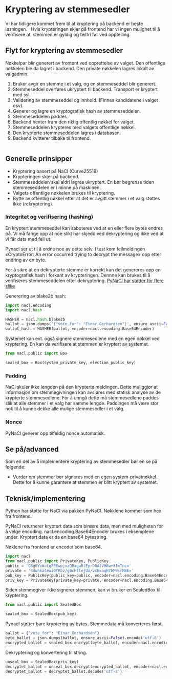 # Kryptering av stemmesedler

Vi har tidligere kommet frem til at kryptering på backend er beste løsningen.  
Hvis krypteringen skjer på frontend har vi ingen mulighet til å verifisere at 
stemmen er gyldig og feilfri før ved opptelling. 

## Flyt for kryptering av stemmesedler 
Nøkkelpar blir generert av frontent ved opprettelse av valget. Den offentlige
nøkkelen ble da lagret i backend. Den private nøkkelen lagres lokalt av
valgadmin.    

1. Bruker avgir en stemme i et valg, og en stemmeseddel blir generert. 
2. Stemmeseddel overføres ukryptert til backend. Transport er kryptert med ssl.
3. Validering av stemmeseddel og innhold. (Finnes kandidatene i valget osv).
4. Generer og lagre en kryptografisk hash av stemmeseddelen.
5. Stemmeseddelen paddes.
6. Backend henter fram den riktig offentlig nøkkel for valget.
7. Stemmeseddelen krypteres med valgets offentlige nøkkel. 
8. Den krypterte stemmeseddelen lagres i databasen. 
9. Backend kvitterer tilbake til frontend. 

``` seqdiag:: election-flow.diag
```



## Generelle prinsipper
- Kryptering basert på NaCl (Curve25519)
- Krypteringen skjer på backend.
- Stemmeseddelen skal aldri lagres ukryptert. En bør begrense tiden
stemmeseddelen er i minne på maskinen.
- Valgets offentlige nøkkelen brukes til kryptering.
- Bytte av offentlig nøkkel etter at det er avgitt stemmer i et valg støttes 
ikke (rekryptering).


### Integritet og verifisering (hashing)
En kryptert stemmeseddel kan saboteres ved at en eller flere bytes endres på.
Vi må fange opp at noe slikt har skjedd ved dekryptering og ikke ved at vi får
data med feil ut.

Pynacl ser ut til å ordne noe av dette selv. I test kom feilmeldingen 
«CryptoError: An error occurred trying to decrypt the message» opp etter endring av en byte.

For å sikre at en dekrypterte stemme er korrekt kan det genereres opp en kryptografisk hash i forkant av krypteringen.
Dennne kan brukes til å verifiseres stemmeseddelen etter dekryptering.
[PyNaCl har støtter for flere slike](https://pynacl.readthedocs.io/en/stable/hashing/)


Generering av blake2b hash:
```python
import nacl.encoding
import nacl.hash

HASHER = nacl.hash.blake2b
ballot = json.dumps('{"vote_for": "Einar Gerhardsen"}', ensure_ascii=False).encode('utf-8')
ballot_hash = HASHER(ballot, encoder=nacl.encoding.Base64Encoder)
```

Systemet kan evt. også signere stemmesedlene med en egen nøkkel ved kryptering. 
En kan da verifisere at stemmen er kryptert av systemet.
```python
from nacl.public import Box

sealed_box = Box(system_private_key, election_public_key)
```


### Padding
NaCl skuler ikke lengden på den krypterte meldingen. Dette muliggjør at
informasjon om stemmegivningen kan avsløres med statisk analyse av de
krypterte stemmesedlene. For å unngå dette må stemmesedlene paddes slik at
alle stemmer i et valg har samme lengde. Paddingen må være stor nok til å kunne dekke alle
mulige stemmesedler i et valg.


### Nonce
PyNaCl generer opp tilfeldig nonce automatisk.

## Se på/advanced 
Som en del av å implementere kryptering av stemmesedler bør en se på følgende:

- Vurder om stemmer bør signeres med en egen system-privatnøkkel. Dette for å
kunne garantere at stemmen er blitt kryptert av systemet.


## Teknisk/implementering 
Python har støtte for NaCl via pakken PyNaCl. Nøkklene kommer som hex
fra frontend.

PyNaCl returnerer kryptert data som binære data, men med muligheten for å velge encoding.
nacl.encoding.Base64Encoder brukes i eksemplene under. Kryptert data er da en base64 bytestring.

Nøklene fra frontend er encodet som base64.

```python
import nacl
from nacl.public import PrivateKey, PublicKey
public = 'G8g0YvWaLgFBEwpjxzQBxgaRlEprD0AlVHKw+3ImTnc='
private = '4dwhka4ewi0fRbz/gBcHttejUz/vcExaqH7bFWsrM8E='
pub_key = PublicKey(public_key=public, encoder=nacl.encoding.Base64Encoder)
priv_key = PrivateKey(private_key=private, encoder=nacl.encoding.Base64Encoder)
```

Siden stemmegiver ikke signerer stemmen, kan vi bruker en SealedBox til
kryptering.

```python
from nacl.public import SealedBox

sealed_box = SealedBox(pub_key)
```

Pynacl støtter bare kryptering av bytes. Stemmedata må konverteres først.

```python
ballot = {"vote_for": "Einar Gerhardsen"}
byte_ballot = json.dumps(ballot, ensure_ascii=False).encode('utf-8')
encrypted_ballot = sealed_box.encrypt(byte_ballot, encoder=nacl.encoding.Base64Encoder)
```

Dekryptering og konvertering til string.

```python
unseal_box = SealedBox(priv_key)
decryptet_ballot = unseal_box.decrypt(encrypted_ballot, encoder=nacl.encoding.Base64Encoder)
decryptet_ballot = decryptet_ballot.decode('utf-8')

```

